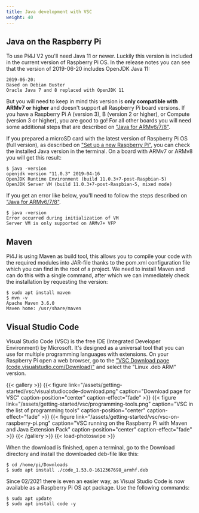 ```yaml
---
title: Java development with VSC
weight: 40
---
```


## Java on the Raspberry Pi

To use Pi4J V2 you'll need Java 11 or newer. Luckily this version is included in the current version of Raspberry Pi OS. 
In the release notes you can see that the version of 2019-06-20 includes OpenJDK Java 11:

```shell
2019-06-20:
Based on Debian Buster
Oracle Java 7 and 8 replaced with OpenJDK 11
```

But you will need to keep in mind this version is **only compatible with ARMv7 or higher** and doesn't support all 
Raspberry Pi board versions. If you have a Raspberry Pi A (version 3), B (version 2 or higher), 
or Compute (version 3 or higher), you are good to go! For all other boards you will need some additional steps 
that are described on ["Java for ARMv6/7/8"](/documentation/java-installation/).

If you prepared a microSD card with the latest version of Raspberry Pi OS (full version), as described on 
["Set up a new Raspberry Pi"](/getting-started/set-up-a-new-raspberry-pi/), you can check the installed Java version 
in the terminal. On a board with ARMv7 or ARMv8 you will get this result:

```shell
$ java -version
openjdk version "11.0.3" 2019-04-16
OpenJDK Runtime Environment (build 11.0.3+7-post-Raspbian-5)
OpenJDK Server VM (build 11.0.3+7-post-Raspbian-5, mixed mode)
```

If you get an error like below, you'll need to follow the steps described on ["Java for ARMv6/7/8"](/documentation/java-installation/).

```shell
$ java -version
Error occurred during initialization of VM
Server VM is only supported on ARMv7+ VFP
```

## Maven

Pi4J is using Maven as build tool, this allows you to compile your code with the required modules into JAR-file thanks 
to the pom.xml configuration file which you can find in the root of a project. We need to install Maven and can do this
with a single command, after which we can immediately check the installation by requesting the version:

```shell
$ sudo apt install maven
$ mvn -v
Apache Maven 3.6.0
Maven home: /usr/share/maven
```

## Visual Studio Code

Visual Studio Code (VSC) is the free IDE (Integrated Developer Environment) by Microsoft. It's designed as a universal
tool that you can use for multiple programming languages with extensions. On your Raspberry Pi open a web browser,
go to the ["VSC Download page (code.visualstudio.com/Download)"](https://code.visualstudio.com/Download) and 
select the "Linux .deb ARM" version.

{{< gallery >}}
{{< figure link="/assets/getting-started/vsc/visualstudiocode-download.png" caption="Download page for VSC" caption-position="center" caption-effect="fade" >}}
{{< figure link="/assets/getting-started/vsc/programming-tools.png" caption="VSC in the list of programming tools" caption-position="center" caption-effect="fade" >}}
{{< figure link="/assets/getting-started/vsc/vsc-on-raspberry-pi.png" caption="VSC running on the Raspberry Pi with Maven and Java Extension Pack" caption-position="center" caption-effect="fade" >}}
{{< /gallery >}}
{{< load-photoswipe >}}

When the download is finished, open a terminal, go to the Download directory and install the downloaded deb-file like this:

```shell
$ cd /home/pi/Downloads
$ sudo apt install ./code_1.53.0-1612367698_armhf.deb 
```

Since 02/2021 there is even an easier way, as Visual Studio Code is now available as a Raspberry Pi OS apt package. 
Use the following commands:

```shell
$ sudo apt update
$ sudo apt install code -y
```

